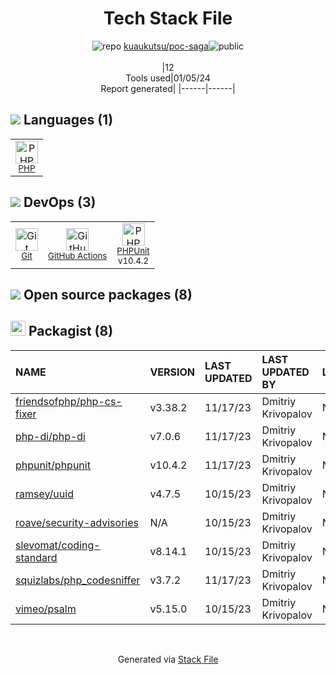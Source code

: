 <!--
&lt;--- Readme.md Snippet without images Start ---&gt;
## Tech Stack
kuaukutsu/poc-saga is built on the following main stack:

- [PHP](http://www.php.net/) – Languages
- [PHPUnit](https://phpunit.de/) – Testing Frameworks
- [GitHub Actions](https://github.com/features/actions) – Continuous Integration

Full tech stack [here](/techstack.md)

&lt;--- Readme.md Snippet without images End ---&gt;

&lt;--- Readme.md Snippet with images Start ---&gt;
## Tech Stack
kuaukutsu/poc-saga is built on the following main stack:

- <img width='25' height='25' src='https://img.stackshare.io/service/991/hwUcGZ41_400x400.jpg' alt='PHP'/> [PHP](http://www.php.net/) – Languages
- <img width='25' height='25' src='https://img.stackshare.io/service/1616/1_WsEnddd5Y4EgEHsT054kUQ.jpeg' alt='PHPUnit'/> [PHPUnit](https://phpunit.de/) – Testing Frameworks
- <img width='25' height='25' src='https://img.stackshare.io/service/11563/actions.png' alt='GitHub Actions'/> [GitHub Actions](https://github.com/features/actions) – Continuous Integration

Full tech stack [here](/techstack.md)

&lt;--- Readme.md Snippet with images End ---&gt;
-->
<div align="center">

# Tech Stack File
![](https://img.stackshare.io/repo.svg "repo") [kuaukutsu/poc-saga](https://github.com/kuaukutsu/poc-saga)![](https://img.stackshare.io/public_badge.svg "public")
<br/><br/>
|12<br/>Tools used|01/05/24 <br/>Report generated|
|------|------|
</div>

## <img src='https://img.stackshare.io/languages.svg'/> Languages (1)
<table><tr>
  <td align='center'>
  <img width='36' height='36' src='https://img.stackshare.io/service/991/hwUcGZ41_400x400.jpg' alt='PHP'>
  <br>
  <sub><a href="http://www.php.net/">PHP</a></sub>
  <br>
  <sub></sub>
</td>

</tr>
</table>

## <img src='https://img.stackshare.io/devops.svg'/> DevOps (3)
<table><tr>
  <td align='center'>
  <img width='36' height='36' src='https://img.stackshare.io/service/1046/git.png' alt='Git'>
  <br>
  <sub><a href="http://git-scm.com/">Git</a></sub>
  <br>
  <sub></sub>
</td>

<td align='center'>
  <img width='36' height='36' src='https://img.stackshare.io/service/11563/actions.png' alt='GitHub Actions'>
  <br>
  <sub><a href="https://github.com/features/actions">GitHub Actions</a></sub>
  <br>
  <sub></sub>
</td>

<td align='center'>
  <img width='36' height='36' src='https://img.stackshare.io/service/1616/1_WsEnddd5Y4EgEHsT054kUQ.jpeg' alt='PHPUnit'>
  <br>
  <sub><a href="https://phpunit.de/">PHPUnit</a></sub>
  <br>
  <sub>v10.4.2</sub>
</td>

</tr>
</table>


## <img src='https://img.stackshare.io/group.svg' /> Open source packages (8)</h2>

## <img width='24' height='24' src='https://img.stackshare.io/package_manager/1778/default_90cb8b66e85ae5b95928b10bb076ab6a27c7e151.png'/> Packagist (8)

|NAME|VERSION|LAST UPDATED|LAST UPDATED BY|LICENSE|VULNERABILITIES|
|:------|:------|:------|:------|:------|:------|
|[friendsofphp/php-cs-fixer](https://packagist.org/friendsofphp/php-cs-fixer)|v3.38.2|11/17/23|Dmitriy Krivopalov |N/A|N/A|
|[php-di/php-di](https://packagist.org/php-di/php-di)|v7.0.6|11/17/23|Dmitriy Krivopalov |N/A|N/A|
|[phpunit/phpunit](https://packagist.org/phpunit/phpunit)|v10.4.2|11/17/23|Dmitriy Krivopalov |N/A|N/A|
|[ramsey/uuid](https://packagist.org/ramsey/uuid)|v4.7.5|10/15/23|Dmitriy Krivopalov |N/A|N/A|
|[roave/security-advisories](https://packagist.org/roave/security-advisories)|N/A|10/15/23|Dmitriy Krivopalov |N/A|N/A|
|[slevomat/coding-standard](https://packagist.org/slevomat/coding-standard)|v8.14.1|10/15/23|Dmitriy Krivopalov |N/A|N/A|
|[squizlabs/php_codesniffer](https://packagist.org/squizlabs/php_codesniffer)|v3.7.2|11/17/23|Dmitriy Krivopalov |N/A|N/A|
|[vimeo/psalm](https://packagist.org/vimeo/psalm)|v5.15.0|10/15/23|Dmitriy Krivopalov |N/A|N/A|

<br/>
<div align='center'>

Generated via [Stack File](https://github.com/marketplace/stack-file)
